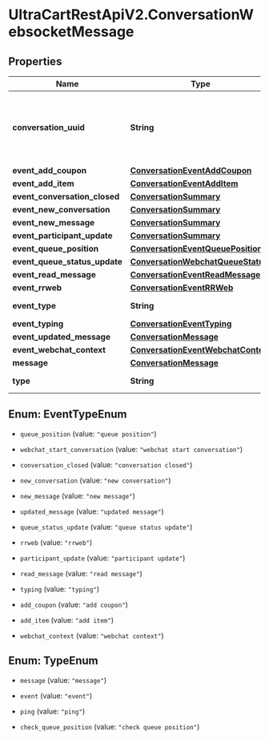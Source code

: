 # UltraCartRestApiV2.ConversationWebsocketMessage

## Properties
Name | Type | Description | Notes
------------ | ------------- | ------------- | -------------
**conversation_uuid** | **String** | Conversation UUID if the websocket message is tied to a specific conversation | [optional] 
**event_add_coupon** | [**ConversationEventAddCoupon**](ConversationEventAddCoupon.md) |  | [optional] 
**event_add_item** | [**ConversationEventAddItem**](ConversationEventAddItem.md) |  | [optional] 
**event_conversation_closed** | [**ConversationSummary**](ConversationSummary.md) |  | [optional] 
**event_new_conversation** | [**ConversationSummary**](ConversationSummary.md) |  | [optional] 
**event_new_message** | [**ConversationSummary**](ConversationSummary.md) |  | [optional] 
**event_participant_update** | [**ConversationSummary**](ConversationSummary.md) |  | [optional] 
**event_queue_position** | [**ConversationEventQueuePosition**](ConversationEventQueuePosition.md) |  | [optional] 
**event_queue_status_update** | [**ConversationWebchatQueueStatus**](ConversationWebchatQueueStatus.md) |  | [optional] 
**event_read_message** | [**ConversationEventReadMessage**](ConversationEventReadMessage.md) |  | [optional] 
**event_rrweb** | [**ConversationEventRRWeb**](ConversationEventRRWeb.md) |  | [optional] 
**event_type** | **String** | Type of event | [optional] 
**event_typing** | [**ConversationEventTyping**](ConversationEventTyping.md) |  | [optional] 
**event_updated_message** | [**ConversationMessage**](ConversationMessage.md) |  | [optional] 
**event_webchat_context** | [**ConversationEventWebchatContext**](ConversationEventWebchatContext.md) |  | [optional] 
**message** | [**ConversationMessage**](ConversationMessage.md) |  | [optional] 
**type** | **String** | Type of message | [optional] 


<a name="EventTypeEnum"></a>
## Enum: EventTypeEnum


* `queue_position` (value: `"queue position"`)

* `webchat_start_conversation` (value: `"webchat start conversation"`)

* `conversation_closed` (value: `"conversation closed"`)

* `new_conversation` (value: `"new conversation"`)

* `new_message` (value: `"new message"`)

* `updated_message` (value: `"updated message"`)

* `queue_status_update` (value: `"queue status update"`)

* `rrweb` (value: `"rrweb"`)

* `participant_update` (value: `"participant update"`)

* `read_message` (value: `"read message"`)

* `typing` (value: `"typing"`)

* `add_coupon` (value: `"add coupon"`)

* `add_item` (value: `"add item"`)

* `webchat_context` (value: `"webchat context"`)




<a name="TypeEnum"></a>
## Enum: TypeEnum


* `message` (value: `"message"`)

* `event` (value: `"event"`)

* `ping` (value: `"ping"`)

* `check_queue_position` (value: `"check queue position"`)




